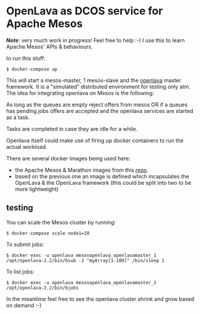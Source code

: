 # OpenLava as DCOS service for Apache Mesos

***Note***: very much work in progress! Feel free to help :-) I use this
to learn Apache Mesos' APIs & behaviours.

to run this stuff:

    $ docker-compose up

This will start a mesos-master, 1 mesos-slave and the
[openlava](http://openlava.org) master framework. It is a "simulated"
distributed environment for testing only atm. The idea for integrating
openlava on Mesos is the following:

As long as the queues are empty reject offers from mesos OR if a queues has
pending jobs offers are accepted and the openlava services are started as a
task.

Tasks are completed in case they are idle for a while.

Openlava itself could make use of firing up docker containers to run the
actual workload.

There are several docker images being used here:

* the Apache Mesos & Marathon images from  this
 [repo](https://github.com/tmetsch/docker_compose_mesos).
* based on the previous one an image is defined which incapsulates the
OpenLava & the OpenLava framework (this could be split into two to be more
lightweight)

## testing

You can scale the Mesos cluster by running:

    $ docker-compose scale node1=10    

To submit jobs:

    $ docker exec -u openlava mesosopenlava_openlavamaster_1 /opt/openlava-2.2/bin/bsub -J "myArray[1-100]" /bin/sleep 1

To list jobs:

    $ docker exec -u openlava mesosopenlava_openlavamaster_1 /opt/openlava-2.2/bin/bjobs

In the meantime feel free to see the openlava cluster shrink and grow based on 
demand :-)
